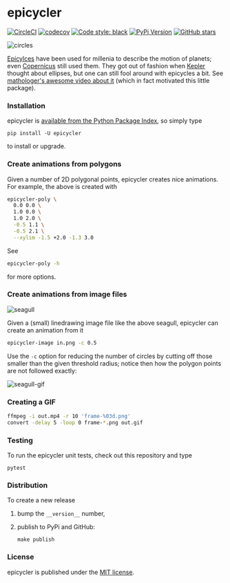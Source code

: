 # epicycler

[![CircleCI](https://img.shields.io/circleci/project/github/nschloe/epicycler/master.svg)](https://circleci.com/gh/nschloe/epicycler/tree/master)
[![codecov](https://img.shields.io/codecov/c/github/nschloe/epicycler.svg)](https://codecov.io/gh/nschloe/epicycler)
[![Code style: black](https://img.shields.io/badge/code%20style-black-000000.svg)](https://github.com/ambv/black)
[![PyPi Version](https://img.shields.io/pypi/v/epicycler.svg)](https://pypi.org/project/epicycler)
[![GitHub stars](https://img.shields.io/github/stars/nschloe/epicycler.svg?logo=github&label=Stars)](https://github.com/nschloe/epicycler)

![circles](https://nschloe.github.io/epicycler/circles.gif)

[Epicylces](https://en.wikipedia.org/wiki/Deferent_and_epicycle) have been used for
millenia to describe the motion of planets; even
[Copernicus](https://en.wikipedia.org/wiki/Nicolaus_Copernicus) still used them. They
got out of fashion when [Kepler](https://en.wikipedia.org/wiki/Johannes_Kepler)
thought about ellipses, but one can still fool around with epicycles a bit. See
[mathologer's awesome video about it](https://youtu.be/qS4H6PEcCCA) (which in fact
motivated this little package).

### Installation

epicycler is [available from the Python Package
Index](https://pypi.org/project/epicycler/), so simply type
```
pip install -U epicycler
```
to install or upgrade.

### Create animations from polygons

Given a number of 2D polygonal points, epicycler creates nice animations. For example,
the above is created with
```bash
epicycler-poly \
  0.0 0.0 \
  1.0 0.0 \
  1.0 2.0 \
  -0.5 1.1 \
  -0.5 2.1 \
  --xylim -1.5 +2.0 -1.3 3.0
```
See
```bash
epicycler-poly -h
```
for more options.

### Create animations from image files
![seagull](https://nschloe.github.io/epicycler/seagull.png)

Given a (small) linedrawing image file like the above seagull,
epicycler can create an animation from it
```bash
epicycler-image in.png -c 0.5
```
Use the `-c` option for reducing the number of circles by cutting off those smaller than
the given threshold radius; notice then how the polygon points are not followed exactly:

![seagull-gif](https://nschloe.github.io/epicycler/seagull.gif)


### Creating a GIF

```bash
ffmpeg -i out.mp4 -r 10 'frame-%03d.png'
convert -delay 5 -loop 0 frame-*.png out.gif
```

### Testing

To run the epicycler unit tests, check out this repository and type
```
pytest
```

### Distribution

To create a new release

1. bump the `__version__` number,

2. publish to PyPi and GitHub:
    ```
    make publish
    ```

### License

epicycler is published under the [MIT license](https://en.wikipedia.org/wiki/MIT_License).

